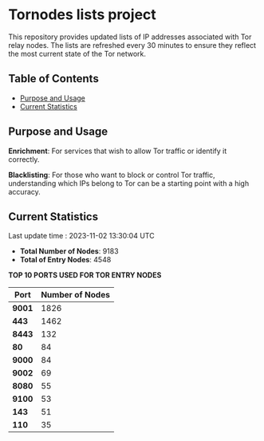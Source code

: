 # Tornodes lists project

This repository provides updated lists of IP addresses associated with Tor relay nodes. The lists are refreshed every 30 minutes to ensure they reflect the most current state of the Tor network.

## Table of Contents

- [Purpose and Usage](#purpose-and-usage)
- [Current Statistics](#current-statistics)


## Purpose and Usage

**Enrichment**: For services that wish to allow Tor traffic or identify it correctly.

**Blacklisting**: For those who want to block or control Tor traffic, understanding which IPs belong to Tor can be a starting point with a high accuracy.

## Current Statistics

Last update time : 2023-11-02 13:30:04 UTC

- **Total Number of Nodes**: 9183
- **Total of Entry Nodes**: 4548

**TOP 10 PORTS USED FOR TOR ENTRY NODES**

| **Port** | **Number of Nodes** |
|------|-----------------|
| **9001**   | 1826  |
| **443**   | 1462  |
| **8443**   | 132  |
| **80**   | 84  |
| **9000**   | 84  |
| **9002**   | 69  |
| **8080**   | 55  |
| **9100**   | 53  |
| **143**   | 51  |
| **110**   | 35  |

